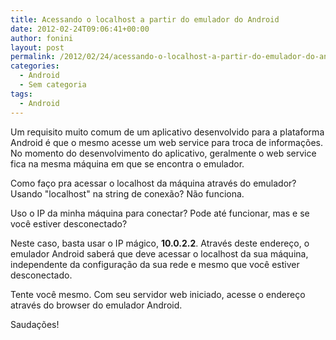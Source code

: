 ```yaml
---
title: Acessando o localhost a partir do emulador do Android
date: 2012-02-24T09:06:41+00:00
author: fonini
layout: post
permalink: /2012/02/24/acessando-o-localhost-a-partir-do-emulador-do-android/
categories:
  - Android
  - Sem categoria
tags:
  - Android
---
```

Um requisito muito comum de um aplicativo desenvolvido para a plataforma Android é que o mesmo acesse um web service para troca de informações. No momento do desenvolvimento do aplicativo, geralmente o web service fica na mesma máquina em que se encontra o emulador. 

Como faço pra acessar o localhost da máquina através do emulador? Usando "localhost" na string de conexão? Não funciona. 

Uso o IP da minha máquina para conectar? Pode até funcionar, mas e se você estiver desconectado? 

Neste caso, basta usar o IP mágico, **10.0.2.2**. Através deste endereço, o emulador Android saberá que deve acessar o localhost da sua máquina, independente da configuração da sua rede e mesmo que você estiver desconectado. 

Tente você mesmo. Com seu servidor web iniciado, acesse o endereço através do browser do emulador Android. 

Saudações!